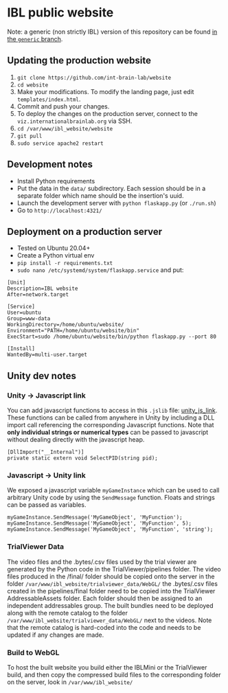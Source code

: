 # IBL public website

Note: a generic (non strictly IBL) version of this repository can be found [in the `generic` branch](https://github.com/int-brain-lab/website/tree/generic).

## Updating the production website

1. `git clone https://github.com/int-brain-lab/website`
2. `cd website`
3. Make your modifications. To modify the landing page, just edit `templates/index.html`.
4. Commit and push your changes.
5. To deploy the changes on the production server, connect to the `viz.internationalbrainlab.org` via SSH.
6. `cd /var/www/ibl_website/website`
7. `git pull`
8. `sudo service apache2 restart`

## Development notes

* Install Python requirements
* Put the data in the `data/` subdirectory. Each session should be in a separate folder which name should be the insertion's uuid.
* Launch the development server with `python flaskapp.py` (or `./run.sh`)
* Go to `http://localhost:4321/`


## Deployment on a production server

* Tested on Ubuntu 20.04+
* Create a Python virtual env
* `pip install -r requirements.txt`
* `sudo nano /etc/systemd/system/flaskapp.service` and put:

```
[Unit]
Description=IBL website
After=network.target

[Service]
User=ubuntu
Group=www-data
WorkingDirectory=/home/ubuntu/website/
Environment="PATH=/home/ubuntu/website/bin"
ExecStart=sudo /home/ubuntu/website/bin/python flaskapp.py --port 80

[Install]
WantedBy=multi-user.target
```

## Unity dev notes

### Unity -> Javascript link

You can add javascript functions to access in this `.jslib` file: [unity_js_link](https://github.com/int-brain-lab/website/blob/main/UnityMiniBrainClient/Assets/Plugins/unity_js_link.jslib). These functions can be called from anywhere in Unity by including a DLL import call referencing the corresponding Javascript functions. Note that **only individual strings or numerical types** can be passed to javascript without dealing directly with the javascript heap.

```
[DllImport("__Internal")]
private static extern void SelectPID(string pid);
```

### Javascript -> Unity link

We exposed a javascript variable `myGameInstance` which can be used to call arbitrary Unity code by using the `SendMessage` function. Floats and strings can be passed as variables.

```
myGameInstance.SendMessage('MyGameObject', 'MyFunction');
myGameInstance.SendMessage('MyGameObject', 'MyFunction', 5);
myGameInstance.SendMessage('MyGameObject', 'MyFunction', 'string');
```

### TrialViewer Data

The video files and the .bytes/.csv files used by the trial viewer are generated by the Python code in the TrialViewer/pipelines folder. The video files produced in the /final/ folder should be copied onto the server in the folder `/var/www/ibl_website/trialviewer_data/WebGL/` the .bytes/.csv files created in the pipelines/final folder need to be copied into the TrialViewer AddressableAssets folder. Each folder should then be assigned to an independent addressables group. The built bundles need to be deployed along with the remote catalog to the folder `/var/www/ibl_website/trialviewer_data/WebGL/` next to the videos. Note that the remote catalog is hard-coded into the code and needs to be updated if any changes are made.

### Build to WebGL

To host the built website you build either the IBLMini or the TrialViewer build, and then copy the compressed build files to the corresponding folder on the server, look in `/var/www/ibl_website/`
